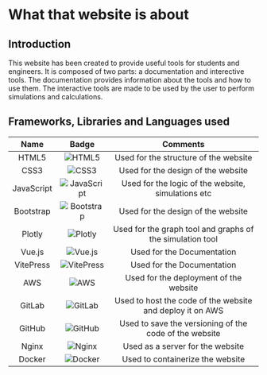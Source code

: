 # What that website is about

## Introduction

This website has been created to provide useful tools for students and engineers. It is composed of two parts: a documentation and interective tools. The documentation provides information about the tools and how to use them. The interactive tools are made to be used by the user to perform simulations and calculations.

## Frameworks, Libraries and Languages used


| Name | Badge | Comments |
| :---: | :---: | :---: |
| HTML5 | <div style="display: flex; justify-content: center;">![HTML5](https://img.shields.io/badge/html5-%23E34F26.svg?style=for-the-badge&logo=html5&logoColor=white)</div> | Used for the structure of the website |
| CSS3 | <div style="display: flex; justify-content: center;">![CSS3](https://img.shields.io/badge/css3-%231572B6.svg?style=for-the-badge&logo=css3&logoColor=white)</div> | Used for the design of the website |
| JavaScript | <div style="display: flex; justify-content: center;">![JavaScript](https://img.shields.io/badge/javascript-%23323330.svg?style=for-the-badge&logo=javascript&logoColor=%23F7DF1E)</div> | Used for the logic of the website, simulations etc |
| Bootstrap | <div style="display: flex; justify-content: center;">![Bootstrap](https://img.shields.io/badge/bootstrap-%238511FA.svg?style=for-the-badge&logo=bootstrap&logoColor=white)</div> | Used for the design of the website |
| Plotly | <div style="display: flex; justify-content: center;">![Plotly](https://img.shields.io/badge/Plotly-%233F4F75.svg?style=for-the-badge&logo=plotly&logoColor=white)</div> | Used for the graph tool and graphs of the simulation tool |
| Vue.js | <div style="display: flex; justify-content: center;">![Vue.js](https://img.shields.io/badge/vuejs-%2335495e.svg?style=for-the-badge&logo=vuedotjs&logoColor=%234FC08D)</div> | Used for the Documentation |
| VitePress | <div style="display: flex; justify-content: center;">![VitePress](https://img.shields.io/badge/VitePress-%23646CFF.svg?style=for-the-badge&logo=vitepress&logoColor=white)</div> | Used for the Documentation |
| AWS | <div style="display: flex; justify-content: center;">![AWS](https://img.shields.io/badge/AWS-%23FF9900.svg?style=for-the-badge&logo=amazon-aws&logoColor=white)</div> | Used for the deployment of the website |
| GitLab | <div style="display: flex; justify-content: center;">![GitLab](https://img.shields.io/badge/gitlab-%23181717.svg?style=for-the-badge&logo=gitlab&logoColor=white)</div> | Used to host the code of the website and deploy it on AWS |
| GitHub | <div style="display: flex; justify-content: center;">![GitHub](https://img.shields.io/badge/github-%23121011.svg?style=for-the-badge&logo=github&logoColor=white)</div> | Used to save the versioning of the code of the website |
| Nginx | <div style="display: flex; justify-content: center;">![Nginx](https://img.shields.io/badge/nginx-%23009639.svg?style=for-the-badge&logo=nginx&logoColor=white)</div> | Used as a server for the website |
| Docker | <div style="display: flex; justify-content: center;">![Docker](https://img.shields.io/badge/docker-%230db7ed.svg?style=for-the-badge&logo=docker&logoColor=white)</div> | Used to containerize the website |